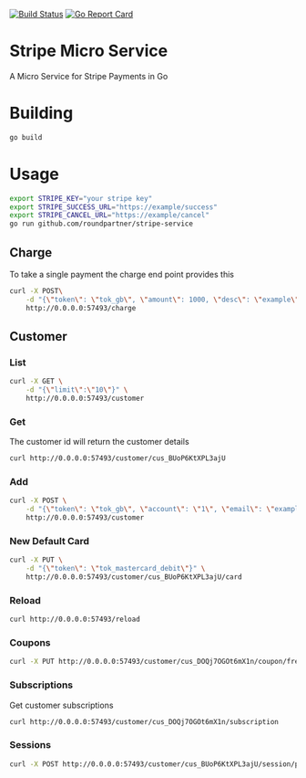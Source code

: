[![Build Status](https://travis-ci.org/roundpartner/stripe-service.svg?branch=master)](https://travis-ci.org/roundpartner/stripe-service)
[![Go Report Card](https://goreportcard.com/badge/github.com/roundpartner/stripe-service)](https://goreportcard.com/report/github.com/roundpartner/stripe-service)
# Stripe Micro Service
A Micro Service for Stripe Payments in Go

# Building
```bash
go build
```

# Usage
```bash
export STRIPE_KEY="your stripe key"
export STRIPE_SUCCESS_URL="https://example/success"
export STRIPE_CANCEL_URL="https://example/cancel"
go run github.com/roundpartner/stripe-service
```
## Charge
To take a single payment the charge end point provides this
```bash
curl -X POST\
    -d "{\"token\": \"tok_gb\", \"amount\": 1000, \"desc\": \"example\"}" \
    http://0.0.0.0:57493/charge
```
## Customer
### List
```bash
curl -X GET \
    -d "{\"limit\":\"10\"}" \
    http://0.0.0.0:57493/customer
```
### Get
The customer id will return the customer details
```bash
curl http://0.0.0.0:57493/customer/cus_BUoP6KtXPL3ajU
```
### Add
```bash
curl -X POST \
    -d "{\"token\": \"tok_gb\", \"account\": \"1\", \"email\": \"example@mailinator.com\", \"desc\": \"Added by go test\"}" \
    http://0.0.0.0:57493/customer
```
### New Default Card
```bash
curl -X PUT \
    -d "{\"token\": \"tok_mastercard_debit\"}" \
    http://0.0.0.0:57493/customer/cus_BUoP6KtXPL3ajU/card
```
### Reload
```bash
curl http://0.0.0.0:57493/reload
```
### Coupons
```bash
curl -X PUT http://0.0.0.0:57493/customer/cus_DOQj7OGOt6mX1n/coupon/free
```
### Subscriptions
Get customer subscriptions
```bash
curl http://0.0.0.0:57493/customer/cus_DOQj7OGOt6mX1n/subscription
```
### Sessions
```bash
curl -X POST http://0.0.0.0:57493/customer/cus_BUoP6KtXPL3ajU/session/plan_FPSDCc5aQKEEP3
```
